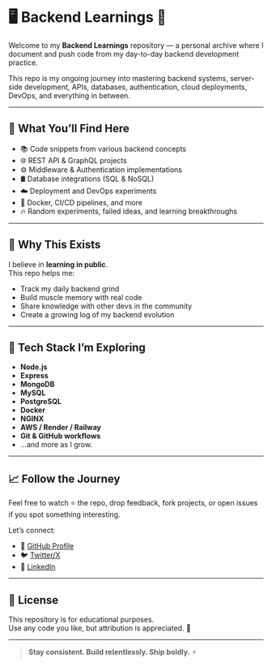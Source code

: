 # 🖥️ Backend Learnings 🚀

Welcome to my **Backend Learnings** repository — a personal archive where I document and push code from my day-to-day backend development practice.

This repo is my ongoing journey into mastering backend systems, server-side development, APIs, databases, authentication, cloud deployments, DevOps, and everything in between.

---

## 📌 What You’ll Find Here

- 📚 Code snippets from various backend concepts
- 🌐 REST API & GraphQL projects
- ⚙️ Middleware & Authentication implementations
- 🛢️ Database integrations (SQL & NoSQL)
- ☁️ Deployment and DevOps experiments
- 🐳 Docker, CI/CD pipelines, and more
- 🔥 Random experiments, failed ideas, and learning breakthroughs

---

## 📅 Why This Exists

I believe in **learning in public**.  
This repo helps me:
- Track my daily backend grind
- Build muscle memory with real code
- Share knowledge with other devs in the community
- Create a growing log of my backend evolution

---

## 🚀 Tech Stack I’m Exploring

- **Node.js**
- **Express**
- **MongoDB**
- **MySQL**
- **PostgreSQL**
- **Docker**
- **NGINX**
- **AWS / Render / Railway**
- **Git & GitHub workflows**
- ...and more as I grow.

---

## 📈 Follow the Journey

Feel free to watch ⭐ the repo, drop feedback, fork projects, or open issues if you spot something interesting.

Let’s connect:
- 🔗 [GitHub Profile](https://github.com/aelshh)
- 🐦 [Twitter/X](https://x.com/chaudhary9044)
- 💼 [LinkedIn](https://linkedin.com/in/adarsh-chaudhary-369429278)

---

## 📜 License

This repository is for educational purposes.  
Use any code you like, but attribution is appreciated. 🙌

---

> **Stay consistent. Build relentlessly. Ship boldly.** ⚡
